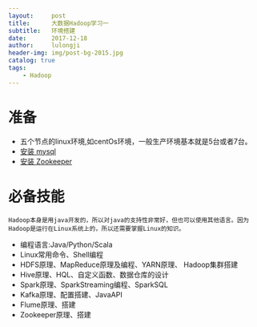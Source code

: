 ```yaml
---
layout:     post
title:      大数据Hadoop学习一
subtitle:   环境搭建
date:       2017-12-18
author:     lulongji
header-img: img/post-bg-2015.jpg
catalog: true
tags:
    - Hadoop
---
```


# 准备
- 五个节点的linux环境,如centOs环境，一般生产环境基本就是5台或者7台。
- [安装 mysql](http://blog.lulongji.cn/2016/06/22/CentOs%E4%B9%8Bmysql%E6%90%AD%E5%BB%BA/)
- [安装 Zookeeper](http://blog.lulongji.cn/2016/06/30/CentOs%E4%B9%8BZookeepr%E6%90%AD%E5%BB%BA/)

# 必备技能
```Hadoop本身是用java开发的，所以对java的支持性非常好，但也可以使用其他语言。因为Hadoop是运行在Linux系统上的，所以还需要掌握Linux的知识。```

- 编程语言:Java/Python/Scala
- Linux常用命令、Shell编程
- HDFS原理、MapReduce原理及编程、YARN原理、 Hadoop集群搭建
- Hive原理、HQL、自定义函数、数据仓库的设计
- Spark原理、SparkStreaming编程、SparkSQL
- Kafka原理、配置搭建、JavaAPI
- Flume原理、搭建
- Zookeeper原理、搭建



